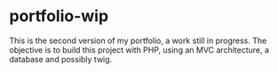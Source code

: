# portfolio-wip
This is the second version of my portfolio, a work still in progress. The objective is to build this project with PHP, using an MVC architecture, a database and possibly twig.
